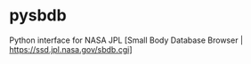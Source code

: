 # pysbdb
Python interface for NASA JPL [Small Body Database Browser |
https://ssd.jpl.nasa.gov/sbdb.cgi]
